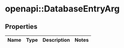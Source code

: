 # openapi::DatabaseEntryArg


## Properties
Name | Type | Description | Notes
------------ | ------------- | ------------- | -------------


